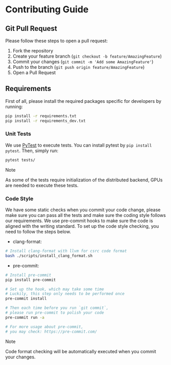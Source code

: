 # Contributing Guide


## Git Pull Request

Please follow these steps to open a pull request:

1. Fork the repository
2. Create your feature branch (`git checkout -b feature/AmazingFeature`)
3. Commit your changes (`git commit -m 'Add some AmazingFeature'`)
4. Push to the branch (`git push origin feature/AmazingFeature`)
5. Open a Pull Request


## Requirements

First of all, please install the required packages specific for developers by running:

```bash
pip install -r requirements.txt
pip install -r requirements_dev.txt
```


### Unit Tests

We use [PyTest](https://docs.pytest.org/en/latest/) to execute tests. You can install pytest by `pip install pytest`. Then, simply run:

```bash
pytest tests/
```

> [!NOTE]
> As some of the tests require initialization of the distributed backend, GPUs are needed to execute these tests.


### Code Style

We have some static checks when you commit your code change, please make sure you can pass all the tests and make sure the coding style follows our requirements. We use pre-commit hooks to make sure the code is aligned with the writing standard. To set up the code style checking, you need to follow the steps below.

* clang-format:

```bash
# Install clang-format with llvm for csrc code format
bash ./scripts/install_clang_format.sh
```

* pre-commit:

```bash
# Install pre-commit
pip install pre-commit

# Set up the hook, which may take some time
# Luckily, this step only needs to be performed once
pre-commit install

# Then each time before you run `git commit`,
# please run pre-commit to polish your code
pre-commit run -a

# For more usage about pre-commit,
# you may check: https://pre-commit.com/
```

> [!NOTE]
> Code format checking will be automatically executed when you commit your changes.
